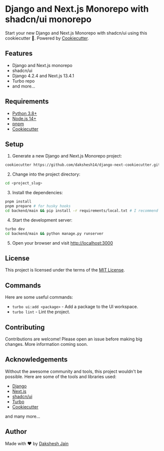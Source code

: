 # Django and Next.js Monorepo with shadcn/ui monorepo

Start your new Django and Next.js Monorepo with shadcn/ui using this cookiecutter 🚀. Powered by [Cookiecutter](https://github.com/cookiecutter/cookiecutter).

## Features

- Django and Next.js monorepo
- shadcn/ui
- Django 4.2.4 and Next.js 13.4.1
- Turbo repo
- and more...

## Requirements

- [Python 3.8+](https://www.python.org/downloads/)
- [Node.js 14+](https://nodejs.org/en/download/)
- [pnpm](https://pnpm.io/installation)
- [Cookiecutter](https://cookiecutter.readthedocs.io/en/latest/installation.html)

## Setup

1. Generate a new Django and Next.js Monorepo project:

```bash
cookiecutter https://github.com/dakshesh14/django-next-cookiecutter.git
```

2. Change into the project directory:

```bash
cd <project_slug>
```

3. Install the dependencies:

```bash
pnpm install
pnpm prepare # for husky hooks
cd backend/main && pip install -r requirements/local.txt # I recommend using a virtual environment
```

4. Start the development server:

```bash
turbo dev
cd backend/main && python manage.py runserver
```

5. Open your browser and visit [http://localhost:3000](http://localhost:3000)

## License

This project is licensed under the terms of the [MIT License](/LICENSE).

## Commands

Here are some useful commands:

- `turbo ui:add <package>` - Add a package to the UI workspace.
- `turbo lint` - Lint the project.

## Contributing

Contributions are welcome! Please open an issue before making big changes. More information coming soon.

## Acknowledgements

Without the awesome community and tools, this project wouldn't be possible. Here are some of the tools and libraries used:

- [Django](https://www.djangoproject.com/)
- [Next.js](https://nextjs.org/)
- [shadcn/ui](https://ui.shadcn.com/)
- [Turbo](https://turbo.hotwired.dev/)
- [Cookiecutter](https://cookiecutter.readthedocs.io/en/latest/installation.html)

and many more...

## Author

Made with ❤️ by [Dakshesh Jain](https://dakshesh.me)
